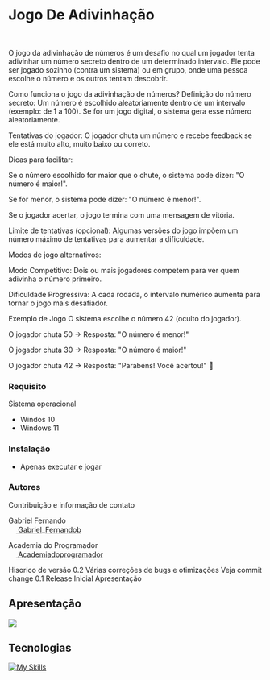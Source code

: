 ﻿# Jogo De Adivinhação
<br>


O jogo da adivinhação de números é um desafio no qual um jogador tenta adivinhar um número secreto dentro de um determinado intervalo. Ele pode ser jogado sozinho (contra um sistema) ou em grupo, onde uma pessoa escolhe o número e os outros tentam descobrir.

Como funciona o jogo da adivinhação de números?
Definição do número secreto: Um número é escolhido aleatoriamente dentro de um intervalo (exemplo: de 1 a 100). Se for um jogo digital, o sistema gera esse número aleatoriamente.

Tentativas do jogador: O jogador chuta um número e recebe feedback se ele está muito alto, muito baixo ou correto.

Dicas para facilitar:

Se o número escolhido for maior que o chute, o sistema pode dizer: "O número é maior!".

Se for menor, o sistema pode dizer: "O número é menor!".

Se o jogador acertar, o jogo termina com uma mensagem de vitória.

Limite de tentativas (opcional): Algumas versões do jogo impõem um número máximo de tentativas para aumentar a dificuldade.

Modos de jogo alternativos:

Modo Competitivo: Dois ou mais jogadores competem para ver quem adivinha o número primeiro.

Dificuldade Progressiva: A cada rodada, o intervalo numérico aumenta para tornar o jogo mais desafiador.

Exemplo de Jogo
O sistema escolhe o número 42 (oculto do jogador).

O jogador chuta 50 → Resposta: "O número é menor!"

O jogador chuta 30 → Resposta: "O número é maior!"

O jogador chuta 42 → Resposta: "Parabéns! Você acertou!" 🎉

### Requisito

Sistema operacional

* Windos 10
* Windows 11

### Instalação

* Apenas executar e jogar

### Autores 

Contribuição e informação de contato 

 Gabriel Fernando <br>
 <a href="https://instagram.com/Gabriel_Fernandob" target="_blank">
  <img src="https://skillicons.dev/icons?i=instagram" width="15">
</a> 
<a href="https://instagram.com/Gabriel_Fernandob" target="_blank">Gabriel_Fernandob</a>

           

  Academia do Programador <br>
 <a href="https://instagram.com/academiadoprogramador" target="_blank">
  <img src="https://skillicons.dev/icons?i=instagram" width="15">
</a> 
<a href="https://instagram.com/academiadoprogramador" target="_blank">Academiadoprogramador</a>




Hisorico de versão
0.2
Várias correções de bugs e otimizações
Veja commit change
0.1
Release Inicial
Apresentação


## Apresentação

![](https://imgur.com/usG9uv1.gif)

## Tecnologias

[![My Skills](https://skillicons.dev/icons?i=cs,dotnet,github,git,visualstudio)](https://skillicons.dev)
